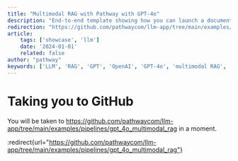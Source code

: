 ```yaml
---
title: "Multimodal RAG with Pathway with GPT-4o"
description: "End-to-end template showing how you can launch a document processing pipeline that utilizes GPT-4o in the parsing stage."
redirection: "https://github.com/pathwaycom/llm-app/tree/main/examples/pipelines/gpt_4o_multimodal_rag"
article:
    tags: ['showcase', 'llm']
    date: '2024-01-01'
    related: false
author: "pathway"
keywords: ['LLM', 'RAG', 'GPT', 'OpenAI', 'GPT-4o', 'multimodal RAG', 'unstructured', 'docker']
---
```


# Taking you to GitHub

You will be taken to https://github.com/pathwaycom/llm-app/tree/main/examples/pipelines/gpt_4o_multimodal_rag in a moment.

:redirect{url="https://github.com/pathwaycom/llm-app/tree/main/examples/pipelines/gpt_4o_multimodal_rag"}
